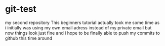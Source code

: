 # git-test
my second repository
This beginners tutorial actually took me some time as i initially was using my own email adress instead of my private email
but now things look just fine and i hope to be finally able to push my commits to github this time around

